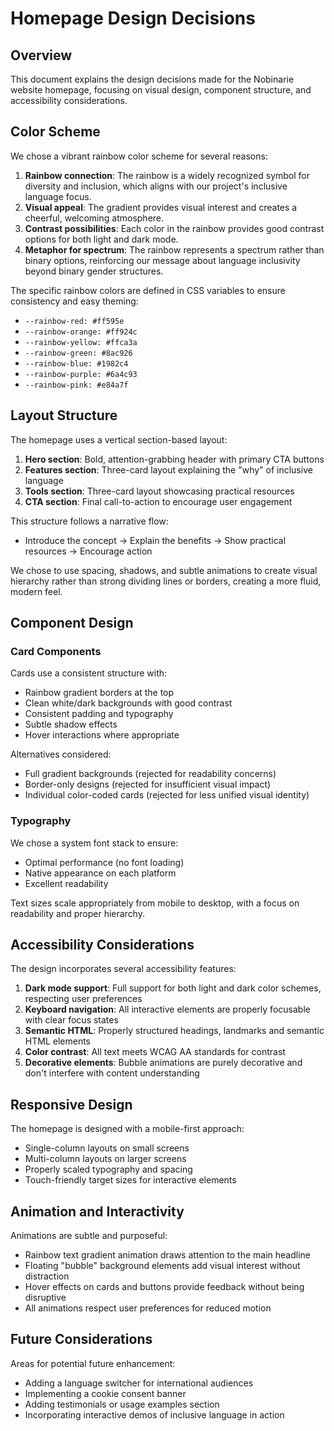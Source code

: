 # Homepage Design Decisions

## Overview

This document explains the design decisions made for the Nobinarie website homepage, focusing on visual design, component structure, and accessibility considerations.

## Color Scheme

We chose a vibrant rainbow color scheme for several reasons:

1. **Rainbow connection**: The rainbow is a widely recognized symbol for diversity and inclusion, which aligns with our project's inclusive language focus.
2. **Visual appeal**: The gradient provides visual interest and creates a cheerful, welcoming atmosphere.
3. **Contrast possibilities**: Each color in the rainbow provides good contrast options for both light and dark mode.
4. **Metaphor for spectrum**: The rainbow represents a spectrum rather than binary options, reinforcing our message about language inclusivity beyond binary gender structures.

The specific rainbow colors are defined in CSS variables to ensure consistency and easy theming:

- `--rainbow-red: #ff595e`
- `--rainbow-orange: #ff924c`
- `--rainbow-yellow: #ffca3a`
- `--rainbow-green: #8ac926`
- `--rainbow-blue: #1982c4`
- `--rainbow-purple: #6a4c93`
- `--rainbow-pink: #e84a7f`

## Layout Structure

The homepage uses a vertical section-based layout:

1. **Hero section**: Bold, attention-grabbing header with primary CTA buttons
2. **Features section**: Three-card layout explaining the "why" of inclusive language
3. **Tools section**: Three-card layout showcasing practical resources
4. **CTA section**: Final call-to-action to encourage user engagement

This structure follows a narrative flow:
- Introduce the concept → Explain the benefits → Show practical resources → Encourage action

We chose to use spacing, shadows, and subtle animations to create visual hierarchy rather than strong dividing lines or borders, creating a more fluid, modern feel.

## Component Design

### Card Components

Cards use a consistent structure with:
- Rainbow gradient borders at the top
- Clean white/dark backgrounds with good contrast
- Consistent padding and typography
- Subtle shadow effects
- Hover interactions where appropriate

Alternatives considered:
- Full gradient backgrounds (rejected for readability concerns)
- Border-only designs (rejected for insufficient visual impact)
- Individual color-coded cards (rejected for less unified visual identity)

### Typography

We chose a system font stack to ensure:
- Optimal performance (no font loading)
- Native appearance on each platform
- Excellent readability

Text sizes scale appropriately from mobile to desktop, with a focus on readability and proper hierarchy.

## Accessibility Considerations

The design incorporates several accessibility features:

1. **Dark mode support**: Full support for both light and dark color schemes, respecting user preferences
2. **Keyboard navigation**: All interactive elements are properly focusable with clear focus states
3. **Semantic HTML**: Properly structured headings, landmarks and semantic HTML elements
4. **Color contrast**: All text meets WCAG AA standards for contrast
5. **Decorative elements**: Bubble animations are purely decorative and don't interfere with content understanding

## Responsive Design

The homepage is designed with a mobile-first approach:
- Single-column layouts on small screens
- Multi-column layouts on larger screens
- Properly scaled typography and spacing
- Touch-friendly target sizes for interactive elements

## Animation and Interactivity

Animations are subtle and purposeful:
- Rainbow text gradient animation draws attention to the main headline
- Floating "bubble" background elements add visual interest without distraction
- Hover effects on cards and buttons provide feedback without being disruptive
- All animations respect user preferences for reduced motion

## Future Considerations

Areas for potential future enhancement:
- Adding a language switcher for international audiences
- Implementing a cookie consent banner
- Adding testimonials or usage examples section
- Incorporating interactive demos of inclusive language in action